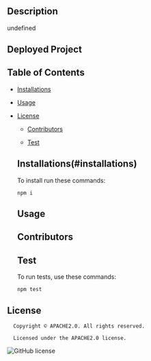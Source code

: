 # 

  ## Description
  undefined
  

  ## Deployed Project
  

  ## Table of Contents

  * [Installations](#installations)

  * [Usage](#usage)
  
  
* [License](#license)

  
  * [Contributors](#contributors)
  
  * [Test](#test)

  ## Installations(#installations)

  To install run these commands:
  
  ```
  npm i
  ```

  ## Usage

  

  ## Contributors

  
  

  ## Test

  To run tests, use these commands:

  ```
  npm test
  ```

## License 
      
      Copyright © APACHE2.0. All rights reserved.
      
      Licensed under the APACHE2.0 license.
![GitHub license](https://img.shields.io/badge/license-APACHE2.0-blue.svg)

